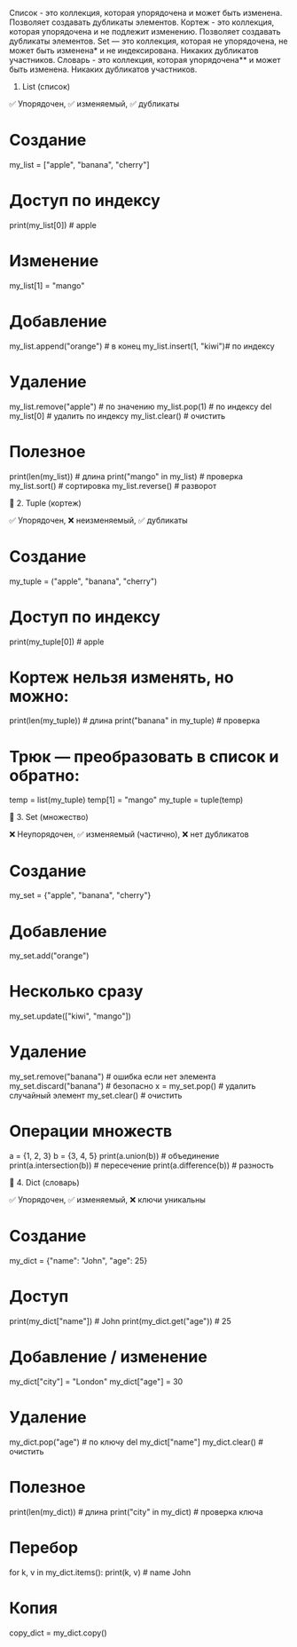 Список - это коллекция, которая упорядочена и может быть изменена. Позволяет создавать дубликаты элементов.
Кортеж - это коллекция, которая упорядочена и не подлежит изменению. Позволяет создавать дубликаты элементов.
Set — это коллекция, которая не упорядочена, не может быть изменена* и не индексирована. Никаких дубликатов участников.
Словарь - это коллекция, которая упорядочена** и может быть изменена. Никаких дубликатов участников.

1. List (список)

✅ Упорядочен, ✅ изменяемый, ✅ дубликаты

# Создание
my_list = ["apple", "banana", "cherry"]

# Доступ по индексу
print(my_list[0])        # apple

# Изменение
my_list[1] = "mango"

# Добавление
my_list.append("orange") # в конец
my_list.insert(1, "kiwi")# по индексу

# Удаление
my_list.remove("apple")  # по значению
my_list.pop(1)           # по индексу
del my_list[0]           # удалить по индексу
my_list.clear()          # очистить

# Полезное
print(len(my_list))      # длина
print("mango" in my_list) # проверка
my_list.sort()           # сортировка
my_list.reverse()        # разворот

🔹 2. Tuple (кортеж)

✅ Упорядочен, ❌ неизменяемый, ✅ дубликаты

# Создание
my_tuple = ("apple", "banana", "cherry")

# Доступ по индексу
print(my_tuple[0])   # apple

# Кортеж нельзя изменять, но можно:
print(len(my_tuple))     # длина
print("banana" in my_tuple) # проверка

# Трюк — преобразовать в список и обратно:
temp = list(my_tuple)
temp[1] = "mango"
my_tuple = tuple(temp)

🔹 3. Set (множество)

❌ Неупорядочен, ✅ изменяемый (частично), ❌ нет дубликатов

# Создание
my_set = {"apple", "banana", "cherry"}

# Добавление
my_set.add("orange")

# Несколько сразу
my_set.update(["kiwi", "mango"])

# Удаление
my_set.remove("banana")  # ошибка если нет элемента
my_set.discard("banana") # безопасно
x = my_set.pop()         # удалить случайный элемент
my_set.clear()           # очистить

# Операции множеств
a = {1, 2, 3}
b = {3, 4, 5}
print(a.union(b))        # объединение
print(a.intersection(b)) # пересечение
print(a.difference(b))   # разность

🔹 4. Dict (словарь)

✅ Упорядочен, ✅ изменяемый, ❌ ключи уникальны

# Создание
my_dict = {"name": "John", "age": 25}

# Доступ
print(my_dict["name"])        # John
print(my_dict.get("age"))     # 25

# Добавление / изменение
my_dict["city"] = "London"
my_dict["age"] = 30

# Удаление
my_dict.pop("age")       # по ключу
del my_dict["name"]
my_dict.clear()          # очистить

# Полезное
print(len(my_dict))      # длина
print("city" in my_dict) # проверка ключа

# Перебор
for k, v in my_dict.items():
    print(k, v)  # name John

# Копия
copy_dict = my_dict.copy()
